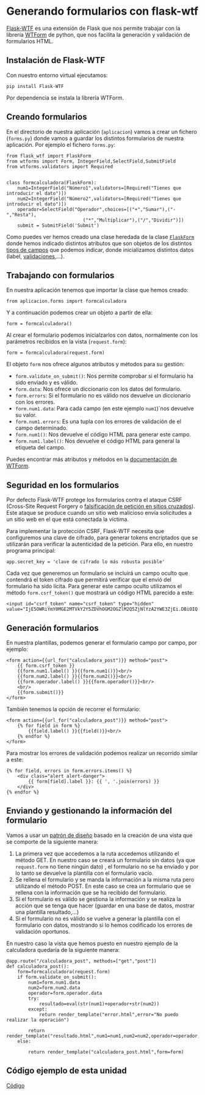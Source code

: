 # Generando formularios con flask-wtf

[Flask-WTF](https://flask-wtf.readthedocs.io/en/stable/) es una extensión de Flask que nos permite trabajar con la librería [WTForm](https://wtforms.readthedocs.io/en/latest/) de python, que nos facilita la generación y validación de formularios HTML.

## Instalación de Flask-WTF

Con nuestro entorno virtual ejecutamos:

	pip install Flask-WTF

Por dependencia se instala la librería WTForm.

## Creando formularios

En el directorio de nuestra aplicación (`aplicacion`) vamos a crear un fichero (`forms.py`) donde vamos a guardar los distintos formularios de nuestra aplicación. Por ejemplo el fichero `forms.py`:

	from flask_wtf import FlaskForm
	from wtforms import Form, IntegerField,SelectField,SubmitField
	from wtforms.validators import Required	
	

	class formcalculadora(FlaskForm):                      
		num1=IntegerField("Número1",validators=[Required("Tienes que introducir el dato")])
		num2=IntegerField("Número2",validators=[Required("Tienes que introducir el dato")])
		operador=SelectField("Operador",choices=[("+","Sumar"),("-","Resta"),
								("*","Multiplicar"),("/","Dividir")])
		submit = SubmitField('Submit')

Como puedes ver hemos creado una clase heredada de la clase [`FlaskForm`](https://flask-wtf.readthedocs.io/en/stable/quickstart.html#creating-forms) donde hemos indicado distintos atributos que son objetos de los distintos [tipos de campos](https://wtforms.readthedocs.io/en/latest/fields.html) que podemos indicar, donde inicializamos distintos datos (label, [validaciones](https://wtforms.readthedocs.io/en/latest/validators.html),...).

## Trabajando con formularios

En nuestra aplicación tenemos que importar la clase que hemos creado:

	from aplicacion.forms import formcalculadora

Y a continuación podemos crear un objeto a partir de ella:

	form = formcalculadora()

Al crear el formulario podemos inicialzarlos con datos, normalmente con los parámetros recibidos en la vista (`request.form`):

	form = formcalculadora(request.form)	

El objeto `form` nos ofrece algunos atributos y métodos para su gestión:

* `form.validate_on_submit()`: Nos permite comprobar si el formulario ha sido enviado y es válido.
* `form.data`: Nos ofrece un diccionario con los datos del formulario.
* `form.errors`: Si el formulario no es válido nos devuelve un diccionario con los errores.
* `form.num1.data`: Para cada campo (en este ejemplo `num1`)`nos devuelve su valor.
* `form.num1.errors`: Es una tupla con los errores de validación de el campo determinado.
* `form.num1()`: Nos devuelve el código HTML para generar este campo.
* `form.num1.label()`: Nos devuelve el código HTML para general la etiqueta del campo.

Puedes encontrar más atributos y métodos en la [documentación de WTForm](https://wtforms.readthedocs.io/en/latest/).

## Seguridad en los formularios

Por defecto Flask-WTF protege los formularios contra el ataque CSRF (Cross-Site Request Forgery o [falsificación de petición en sitios cruzados](https://es.wikipedia.org/wiki/Cross-site_request_forgery)). Este ataque se produce cuando un sitio web malicioso envía solicitudes a un sitio web en el que está conectada la víctima.

Para implementar la protección CSRF, Flask-WTF necesita que configuremos una clave de cifrado, para generar tokens encriptados que se utilizarán para verificar la autenticidad de la petición. Para ello, en nuestro programa principal:

	app.secret_key = 'clave de cifrado lo más robusta posible'

Cada vez que generemos un formulario se incluirá un campo oculto que contendrá el token cifrado que permitirá verificar que el envió del formulario ha sido lícita. Para generar este campo oculto utilizamos el método `form.csrf_token()` que mostrará un código HTML parecido a este:

	<input id="csrf_token" name="csrf_token" type="hidden" value="IjE5OWRiYmY0MGE2MTVkY2Y5ZDVhOGM2OGZlM2Q5ZjNlYzA2YWE3ZjEi.DBiOIQ.yTXGQZtKOt9omNnDWZvANVct9xk">

## Generación formularios

En nuestra plantillas, podemos generar el formulario campo por campo, por ejemplo:

	<form action={{url_for("calculadora_post")}} method="post">
	    {{ form.csrf_token }}
		{{form.num1.label() }}{{form.num1()}}<br/>
		{{form.num2.label() }}{{form.num2()}}<br/>
		{{form.operador.label() }}{{form.operador()}}<br/>
  		<br/>
  		{{form.submit()}}
	</form>

También tenemos la opción de recorrer el formulario:

	<form action={{url_for("calculadora_post")}} method="post">    
	    {% for field in form %}
	    	{{field.label() }}{{field()}}<br/>
	    {% endfor %}
	</form>

Para mostrar los errores de validación podemos realizar un recorrido similar a este:

	{% for field, errors in form.errors.items() %}
		<div class="alert alert-danger">
    		{{ form[field].label }}: {{ ', '.join(errors) }}
		</div>
	{% endfor %}

## Enviando y gestionando la información del formulario

Vamos a usar un [patrón de diseño](http://flask.pocoo.org/docs/0.12/patterns/wtforms/) basado en la creación de una vista que se comporte de la siguiente manera:

1. La primera vez que accedemos a la ruta accedemos utilizando el método GET. En nuestro caso se creará un formulario sin datos (ya que `request.form` no tiene ningún dato) , el formulario no se ha enviado y por lo tanto se devuelve la plantilla con el formulario vacío.
2. Se rellena el formulario y se manda la información a la misma ruta pero utilizando el método POST. En este caso se crea un formulario que se rellena con la información que se ha recibido del formulario.
3. Si el formulario es válido se gestiona la información y se realiza la acción que se tenga que hacer (guardar en una base  de datos, mostrar una plantilla resultado,...)
4. Si el formulario no es válido se vuelve a generar la plantilla con el formulario con datos, mostrando si lo hemos codificado los errores de validación oportunos.

En nuestro caso la vista que hemos puesto en nuestro ejemplo de la calculadora quedaría de la siguiente manera:

	@app.route("/calculadora_post", methods=["get","post"])
	def calculadora_post():
		form=formcalculadora(request.form)
		if form.validate_on_submit():
			num1=form.num1.data
			num2=form.num2.data
			operador=form.operador.data
			try:
				resultado=eval(str(num1)+operador+str(num2))
			except:
				return render_template("error.html",error="No puedo realizar la operación")
			
			return render_template("resultado.html",num1=num1,num2=num2,operador=operador,resultado=resultado)	
		else:
			
			return render_template("calculadora_post.html",form=form)		

## Código ejemplo de esta unidad

[Código](../../ejemplos/u19)
	